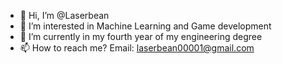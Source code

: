 - 👋 Hi, I’m @Laserbean
- 👀 I’m interested in Machine Learning and Game development
- 🌱 I’m currently in my fourth year of my engineering degree
- 📫 How to reach me? Email: laserbean00001@gmail.com

<!---
Laserbean/Laserbean is a ✨ special ✨ repository because its `README.md` (this file) appears on your GitHub profile.
You can click the Preview link to take a look at your changes.
--->
